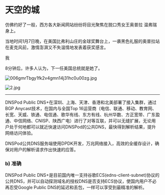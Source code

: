 # 天空的城
仿佛约好了一般，西方各大新闻网站纷纷将目光聚焦在脱口秀女王奥普拉 温弗瑞身上。

当地时间1月7日晚，在美国比弗利山庄的金球奖舞台上，一袭黑色礼服的奥普拉站在麦克风前，激情澎湃又不失温情地发表着获奖感言。

我

8分钟后，许多人认为，下一任美国总统就是她了。

![006gmrTbgy1fk2v4gmn14j31hc0u00zg.jpg](/-/S/jpg/ntyfj5a6VK31qg96pcGpLvWIViDV8hGqCIfVPw.jpg)

![2.jpg](/-/S/jpg/Q3MQPNJTkHwUsUuREPojFlwmOcK4RZAgy3Y4_g.jpg)

---

DNSPod Public DNS+在深圳、上海、天津、香港和北美部署了接入集群，通过BGP Anycast技术，在国内与全国Top 16运营商（电信、联通、移动、教育网、长宽、天威、铁通、电信通、歌华有线、东方有线、杭州华数、方正宽带、广东盈通、中信网络、CNISP、陕西广电）进行了对等互联，并可以无缝扩展，无论用户处于何地都可以就近快速访问DNSPod的公共DNS，最快得到解析结果，提升网络访问体验。

DNSPod公共DNS服务端使用DPDK开发，万兆网络接入，高效的全缓存设计，确保对用户的解析请求作出快速的应答。

### b) 准确

DNSPod Public DNS+是目前国内唯一支持谷歌ECS(edns-client-subnet)协议的公共DNS，并可以自动探测域名的授权DNS是否支持ECS协议，使国内用户不必再忍受Google Public DNS的延迟和丢包，一样可以享受到最精准的解析。